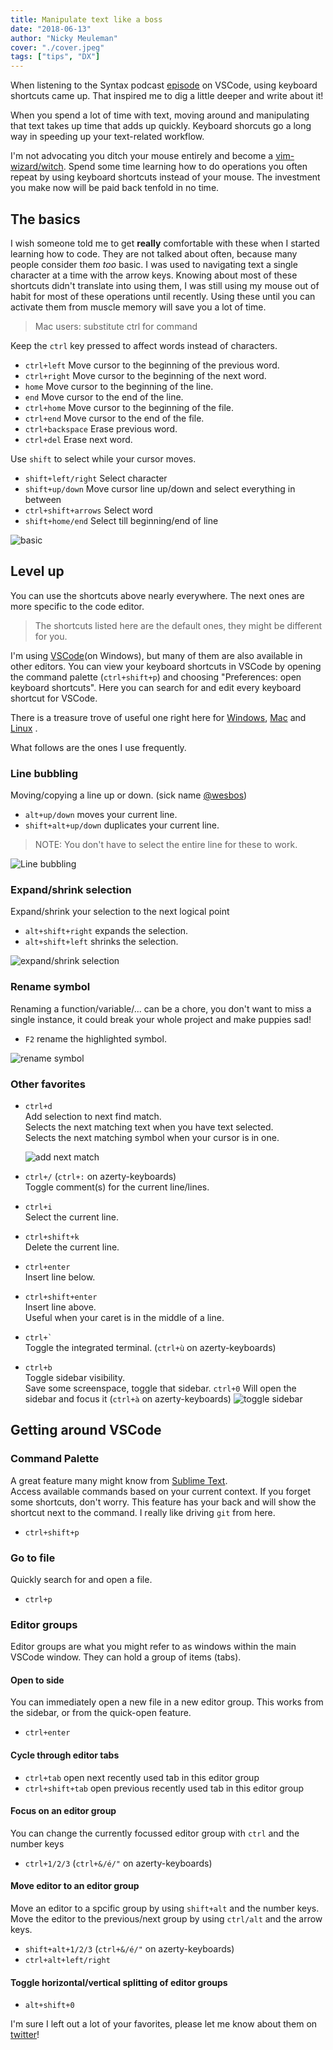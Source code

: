 ```yaml
---
title: Manipulate text like a boss
date: "2018-06-13"
author: "Nicky Meuleman"
cover: "./cover.jpeg"
tags: ["tips", "DX"]
---
```


<!-- Photo by dylan nolte on Unsplash -->

<!-- TODO: find better way to show shortcuts in action.
the gifs load immediately on page load/are big now-->

When listening to the Syntax podcast [episode](https://syntax.fm/show/048/vs-code-round-two) on VSCode, using keyboard shortcuts came up. That inspired me to dig a little deeper and write about it!

When you spend a lot of time with text, moving around and manipulating that text takes up time that adds up quickly.
Keyboard shorcuts go a long way in speeding up your text-related workflow.

I'm not advocating you ditch your mouse entirely and become a [vim-wizard/witch](https://twitter.com/noopkat). Spend some time learning how to do operations you often repeat by using keyboard shortcuts instead of your mouse. The investment you make now will be paid back tenfold in no time.

## The basics

I wish someone told me to get **really** comfortable with these when I started learning how to code. They are not talked about often, because many people consider them _too_ basic.
I was used to navigating text a single character at a time with the arrow keys. Knowing about most of these shortcuts didn't translate into using them, I was still using my mouse out of habit for most of these operations until recently.
Using these until you can activate them from muscle memory will save you a lot of time.

> Mac users: substitute ctrl for command

Keep the `ctrl` key pressed to affect words instead of characters.

- `ctrl+left` Move cursor to the beginning of the previous word.
- `ctrl+right` Move cursor to the beginning of the next word.
- `home` Move cursor to the beginning of the line.
- `end` Move cursor to the end of the line.
- `ctrl+home` Move cursor to the beginning of the file.
- `ctrl+end` Move cursor to the end of the file.
- `ctrl+backspace` Erase previous word.
- `ctrl+del` Erase next word.

Use `shift` to select while your cursor moves.

- `shift+left/right` Select character
- `shift+up/down` Move cursor line up/down and select everything in between
- `ctrl+shift+arrows` Select word
- `shift+home/end` Select till beginning/end of line

![basic](./basic.gif)

## Level up

You can use the shortcuts above nearly everywhere.
The next ones are more specific to the code editor.

> The shortcuts listed here are the default ones, they might be different for you.

I'm using [VSCode](https://code.visualstudio.com/)(on Windows), but many of them are also available in other editors. You can view your keyboard shortcuts in VSCode by opening the command palette (`ctrl+shift+p`) and choosing "Preferences: open keyboard shortcuts".
Here you can search for and edit every keyboard shortcut for VSCode.

There is a treasure trove of useful one right here for [Windows](https://code.visualstudio.com/shortcuts/keyboard-shortcuts-windows.pdf), [Mac](https://code.visualstudio.com/shortcuts/keyboard-shortcuts-macos.pdf) and [Linux](https://code.visualstudio.com/shortcuts/keyboard-shortcuts-linux.pdf)
.

What follows are the ones I use frequently.

### Line bubbling

Moving/copying a line up or down. (sick name [@wesbos](https://twitter.com/wesbos))

- `alt+up/down` moves your current line.
- `shift+alt+up/down` duplicates your current line.

> NOTE: You don't have to select the entire line for these to work.

![Line bubbling](line-bubbling.gif)

### Expand/shrink selection

Expand/shrink your selection to the next logical point

- `alt+shift+right` expands the selection.
- `alt+shift+left` shrinks the selection.

![expand/shrink selection](expand-shrink-selection.gif)

### Rename symbol

Renaming a function/variable/... can be a chore, you don't want to miss a single instance, it could break your whole project and make puppies sad!

- `F2` rename the highlighted symbol.

![rename symbol](rename-symbol.gif)

### Other favorites

- `ctrl+d`  
  Add selection to next find match.  
  Selects the next matching text when you have text selected.  
  Selects the next matching symbol when your cursor is in one.

  ![add next match](add-next-match.gif)

- `ctrl+/` (`ctrl+:` on azerty-keyboards)  
  Toggle comment(s) for the current line/lines.

- `ctrl+i`  
  Select the current line.

- `ctrl+shift+k`  
  Delete the current line.

- `ctrl+enter`  
  Insert line below.
- `ctrl+shift+enter`  
  Insert line above.  
  Useful when your caret is in the middle of a line.

- `` ctrl+` ``  
  Toggle the integrated terminal. (`ctrl+ù` on azerty-keyboards)

- `ctrl+b`  
  Toggle sidebar visibility.  
  Save some screenspace, toggle that sidebar.
  `ctrl+0` Will open the sidebar and focus it (`ctrl+à` on azerty-keyboards)
  ![toggle sidebar](toggle-sidebar.gif)

## Getting around VSCode

### Command Palette

A great feature many might know from [Sublime Text](https://www.sublimetext.com/).  
Access available commands based on your current context.
If you forget some shortcuts, don't worry. This feature has your back and will show the shortcut next to the command.
I really like driving `git` from here.

- `ctrl+shift+p`

### Go to file

Quickly search for and open a file.

- `ctrl+p`

### Editor groups

Editor groups are what you might refer to as windows within the main VSCode window. They can hold a group of items (tabs).

#### Open to side

You can immediately open a new file in a new editor group. This works from the sidebar, or from the quick-open feature.

- `ctrl+enter`

#### Cycle through editor tabs

- `ctrl+tab` open next recently used tab in this editor group
- `ctrl+shift+tab` open previous recently used tab in this editor group

#### Focus on an editor group

You can change the currently focussed editor group with `ctrl` and the number keys

- `ctrl+1/2/3` (`ctrl+&/é/"` on azerty-keyboards)

#### Move editor to an editor group

Move an editor to a spcific group by using `shift+alt` and the number keys.
Move the editor to the previous/next group by using `ctrl/alt` and the arrow keys.

- `shift+alt+1/2/3` (`ctrl+&/é/"` on azerty-keyboards)
- `ctrl+alt+left/right`

#### Toggle horizontal/vertical splitting of editor groups

- `alt+shift+0`

I'm sure I left out a lot of your favorites, please let me know about them on [twitter](https://twitter.com/nmeuleman)!
